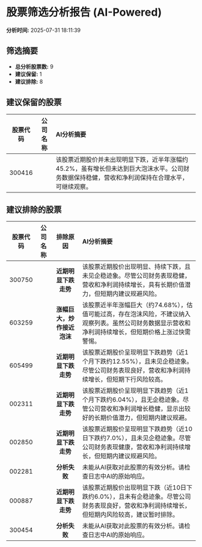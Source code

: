 # 股票筛选分析报告 (AI-Powered)

**分析时间:** 2025-07-31 18:11:39

## 筛选摘要

- **总分析股票数:** 9
- **建议保留:** 1
- **建议排除:** 8

## 建议保留的股票

| 股票代码 | 公司名称 | AI分析摘要 |
|:---:|:---:|:---|
| 300416 |  | 该股票近期股价并未出现明显下跌，近半年涨幅约45.2%，虽有增长但未达到巨大泡沫水平。公司财务数据保持稳健，营收和净利润保持在合理水平，可继续观察。 |

## 建议排除的股票

| 股票代码 | 公司名称 | 排除原因 | AI分析摘要 |
|:---:|:---:|:---:|:---|
| 300750 |  | **近期明显下跌走势** | 该股票近期股价出现明显、持续下跌，且未见企稳迹象。尽管公司财务表现稳健，营收和净利润持续增长，具有长期价值潜力，但短期内建议规避风险。 |
| 603259 |  | **涨幅巨大，炒作接近泡沫** | 该股票近半年涨幅巨大（约74.68%），估值可能过高，存在泡沫风险，不建议纳入观察列表。虽然公司财务数据显示营收和净利润持续增长，但短期价格上涨过快需警惕。 |
| 605499 |  | **近期明显下跌走势** | 该股票近期股价呈现明显下跌趋势（近1个月下跌约12.55%），且未见企稳迹象。尽管公司财务表现良好，营收和净利润持续增长，但短期下行风险较高。 |
| 002311 |  | **近期明显下跌走势** | 该股票近期股价呈现明显下跌趋势（近1个月下跌约6.04%），且无企稳迹象。尽管公司营收和净利润增长稳健，显示出较好的长期价值潜力，但短期内建议规避。 |
| 002850 |  | **近期明显下跌走势** | 该股票近期股价呈现明显下跌趋势（近10日下跌约7.0%），且未见企稳迹象。尽管公司财务表现健康，营收和净利润持续增长，但短期内建议规避风险。 |
| 002281 |  | **分析失败** | 未能从AI获取对此股票的有效分析。请检查日志中AI的原始响应。 |
| 000887 |  | **近期明显下跌走势** | 该股票近期股价出现明显下跌（近10日下跌约6.0%），且未有企稳迹象。尽管公司财务表现良好，营收和净利润持续增长，但短期内风险较高，建议暂时排除。 |
| 300454 |  | **分析失败** | 未能从AI获取对此股票的有效分析。请检查日志中AI的原始响应。 |
